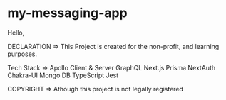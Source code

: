 # my-messaging-app
Hello,

DECLARATION => This Project is created for the non-profit, and learning purposes.

Tech Stack =>
  Apollo Client & Server 
  GraphQL
  Next.js
  Prisma
  NextAuth
  Chakra-UI
  Mongo DB
  TypeScript
  Jest


COPYRIGHT => Athough this project is not legally registered

